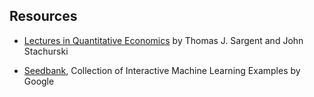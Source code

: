 
## Resources


- [Lectures in Quantitative Economics](https://lectures.quantecon.org/py/) by Thomas J. Sargent and John Stachurski


- [Seedbank](https://research.google.com/seedbank/), Collection of Interactive Machine Learning Examples by Google